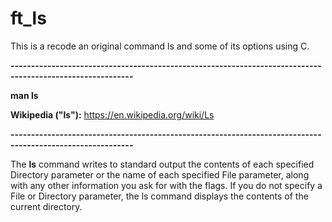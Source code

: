 # ft_ls

This is a recode an original command ls and some of its options using C.

__----------------------------------------------------------------------------------------------------------__

__man ls__


__Wikipedia ("ls"):__ https://en.wikipedia.org/wiki/Ls

__----------------------------------------------------------------------------------------------------------__


The __ls__ command writes to standard output the contents of each specified
Directory parameter or the name of each specified File parameter,
along with any other information you ask for with the flags. If you
do not specify a File or Directory parameter, the ls command displays
the contents of the current directory.

